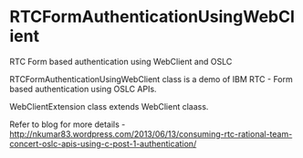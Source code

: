 RTCFormAuthenticationUsingWebClient
===================================

RTC Form based authentication using WebClient and OSLC

RTCFormAuthenticationUsingWebClient class is a demo of IBM RTC - Form based authentication using OSLC APIs.

WebClientExtension class extends WebClient claass. 

Refer to blog for more details - http://nkumar83.wordpress.com/2013/06/13/consuming-rtc-rational-team-concert-oslc-apis-using-c-post-1-authentication/
